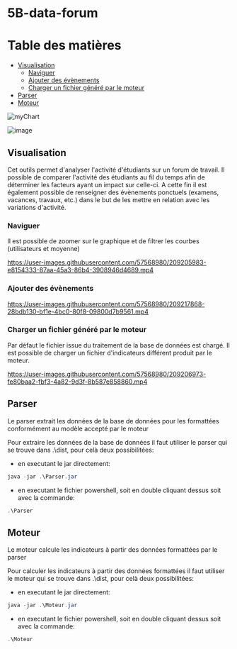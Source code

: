 # 5B-data-forum

# Table des matières
- [Visualisation](#visualisation)
  - [Naviguer](#naviguer)
  - [Ajouter des évènements](#ajouter-des-évènements)
  - [Charger un fichier généré par le moteur](#charger-un-fichier-généré-par-le-moteur)
- [Parser](#parser)
- [Moteur](#moteur)

![myChart](https://user-images.githubusercontent.com/57568980/208807429-08a6eafa-5506-46e4-8493-15660157b158.jpg)

![image](https://user-images.githubusercontent.com/57568980/209232567-99c5ab96-a52f-46ed-aec6-c297adf60fc5.png)


## Visualisation

Cet outils permet d'analyser l'activité d'étudiants sur un forum de travail.
Il possible de comparer l'activité des étudiants au fil du temps afin de déterminer les facteurs ayant un impact sur celle-ci.
A cette fin il est également possible de renseigner des évènements ponctuels (examens, vacances, travaux, etc.) dans le but de les mettre en relation avec les variations d'activité.

### Naviguer

Il est possible de zoomer sur le graphique et de filtrer les courbes (utilisateurs et moyenne)

https://user-images.githubusercontent.com/57568980/209205983-e8154333-87aa-45a3-86b4-3908946d4689.mp4

### Ajouter des évènements

https://user-images.githubusercontent.com/57568980/209217868-28bdb130-bf1e-4bc0-80f8-09800d7b9561.mp4

### Charger un fichier généré par le moteur

Par défaut le fichier issue du traitement de la base de données est chargé.
Il est possible de charger un fichier d'indicateurs différent produit par le moteur.

https://user-images.githubusercontent.com/57568980/209206973-fe80baa2-fbf3-4a82-9d3f-8b587e858860.mp4

## Parser

Le parser extrait les données de la base de données pour les formattées conformément au modèle accepté par le moteur

Pour extraire les données de la base de données il faut utiliser le parser qui se trouve dans .\dist, pour celà deux possibilitées:
- en executant le jar directement: 
```powershell
java -jar .\Parser.jar
```
- en executant le fichier powershell, soit en double cliquant dessus soit avec la commande:
```powershell
.\Parser
```

## Moteur

Le moteur calcule les indicateurs à partir des données formattées par le parser

Pour calculer les indicateurs à partir des données formattées il faut utiliser le moteur qui se trouve dans .\dist, pour celà deux possibilitées:
- en executant le jar directement: 
```powershell
java -jar .\Moteur.jar
```
- en executant le fichier powershell, soit en double cliquant dessus soit avec la commande:
```powershell
.\Moteur
```
